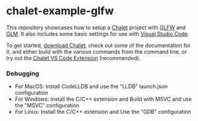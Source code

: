 # chalet-example-glfw

This repository showcases how to setup a [Chalet](https://www.chalet-work.space) project with [GLFW](https://www.glfw.org/) and [GLM](https://github.com/g-truc/glm). It also includes some basic settings for use with [Visual Studio Code](https://code.visualstudio.com/).

To get started, [download Chalet](https://www.chalet-work.space/download), check out some of the documentation for it, and either build with the various commands from the command line, or try out the [Chalet VS Code Extension](https://marketplace.visualstudio.com/items?itemName=chalet-org.vscode-chalet) (recommended).

### Debugging

* For MacOS: Install CodeLLDB and use the "LLDB" launch.json configuration
* For Windows: Install the C/C++ extension and Build with MSVC and use the "MSVC" configuration
* For Linux: Install the C/C++ extension and Use the "GDB" configuration
